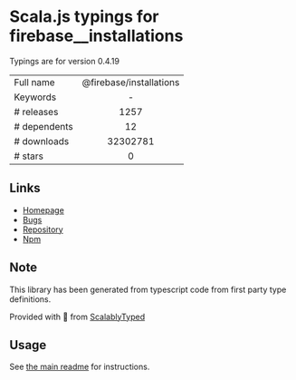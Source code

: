 
# Scala.js typings for firebase__installations

Typings are for version 0.4.19



|                    |                 |
| ------------------ | :-------------: |
| Full name          | @firebase/installations |
| Keywords           | - |
| # releases         | 1257 |
| # dependents       | 12 |
| # downloads        | 32302781 |
| # stars            | 0 |

## Links
- [Homepage](https://github.com/firebase/firebase-js-sdk#readme)
- [Bugs](https://github.com/firebase/firebase-js-sdk/issues)
- [Repository](https://github.com/firebase/firebase-js-sdk)
- [Npm](https://www.npmjs.com/package/%40firebase%2Finstallations)
    


## Note
This library has been generated from typescript code from first party type definitions.

Provided with :purple_heart: from [ScalablyTyped](https://github.com/oyvindberg/ScalablyTyped)

## Usage
See [the main readme](../../readme.md) for instructions.


